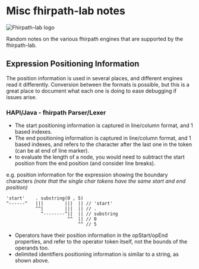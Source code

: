 # Misc fhirpath-lab notes
![](static/Square44x44Logo.scale-150.png "Fhirpath-lab logo")

Random notes on the various fhirpath engines that are supported by the fhirpath-lab.

## Expression Positioning Information
The position information is used in several places, and different engines read it differently.
Conversion between the formats is possible, but this is a great place to document what each one is doing to ease debugging if issues arise.

### HAPI/Java - fhirpath Parser/Lexer
* The start positioning information is captured in line/column format, and 1 based indexes.
* The end positioning information is captured in line/column format, and 1 based indexes, and refers to the character after the last one in the token (can be at end of line marker).
* to evaluate the length of a node, you would need to subtract the start position from the end position (and consider line breaks).

e.g. position information for the expression showing the boundary characters 
*(note that the single char tokens have the same start and end position)*
```
'start'    . substring(0 , 5)
^------^   |||        |||  || // 'start'
           ^^|        |||  || // .
             ^--------^||  || // substring
                       ^^  || // 0
                           ^^ // 5
```
* Operators have their position information in the opStart/opEnd properties, and refer to the operator token itself, not the bounds of the operands too.
* delimited identifiers positioning information is similar to a string, as shown above.
